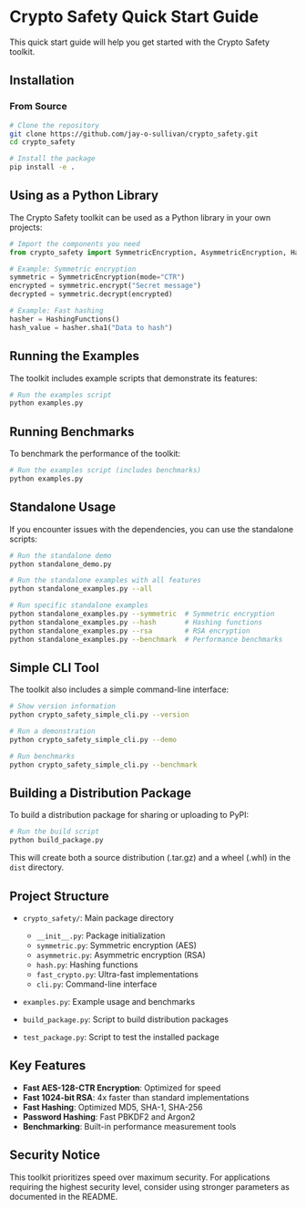 # Crypto Safety Quick Start Guide

This quick start guide will help you get started with the Crypto Safety toolkit.

## Installation

### From Source

```bash
# Clone the repository
git clone https://github.com/jay-o-sullivan/crypto_safety.git
cd crypto_safety

# Install the package
pip install -e .
```

## Using as a Python Library

The Crypto Safety toolkit can be used as a Python library in your own projects:

```python
# Import the components you need
from crypto_safety import SymmetricEncryption, AsymmetricEncryption, HashingFunctions, FastCrypto

# Example: Symmetric encryption
symmetric = SymmetricEncryption(mode="CTR")
encrypted = symmetric.encrypt("Secret message")
decrypted = symmetric.decrypt(encrypted)

# Example: Fast hashing
hasher = HashingFunctions()
hash_value = hasher.sha1("Data to hash")
```

## Running the Examples

The toolkit includes example scripts that demonstrate its features:

```bash
# Run the examples script
python examples.py
```

## Running Benchmarks

To benchmark the performance of the toolkit:

```bash
# Run the examples script (includes benchmarks)
python examples.py
```

## Standalone Usage

If you encounter issues with the dependencies, you can use the standalone scripts:

```bash
# Run the standalone demo
python standalone_demo.py

# Run the standalone examples with all features
python standalone_examples.py --all

# Run specific standalone examples
python standalone_examples.py --symmetric  # Symmetric encryption
python standalone_examples.py --hash       # Hashing functions
python standalone_examples.py --rsa        # RSA encryption
python standalone_examples.py --benchmark  # Performance benchmarks
```

## Simple CLI Tool

The toolkit also includes a simple command-line interface:

```bash
# Show version information
python crypto_safety_simple_cli.py --version

# Run a demonstration
python crypto_safety_simple_cli.py --demo

# Run benchmarks
python crypto_safety_simple_cli.py --benchmark
```

## Building a Distribution Package

To build a distribution package for sharing or uploading to PyPI:

```bash
# Run the build script
python build_package.py
```

This will create both a source distribution (.tar.gz) and a wheel (.whl) in the `dist` directory.

## Project Structure

- `crypto_safety/`: Main package directory
  - `__init__.py`: Package initialization
  - `symmetric.py`: Symmetric encryption (AES)
  - `asymmetric.py`: Asymmetric encryption (RSA)
  - `hash.py`: Hashing functions
  - `fast_crypto.py`: Ultra-fast implementations
  - `cli.py`: Command-line interface

- `examples.py`: Example usage and benchmarks
- `build_package.py`: Script to build distribution packages
- `test_package.py`: Script to test the installed package

## Key Features

- **Fast AES-128-CTR Encryption**: Optimized for speed
- **Fast 1024-bit RSA**: 4x faster than standard implementations
- **Fast Hashing**: Optimized MD5, SHA-1, SHA-256
- **Password Hashing**: Fast PBKDF2 and Argon2
- **Benchmarking**: Built-in performance measurement tools

## Security Notice

This toolkit prioritizes speed over maximum security. For applications requiring the highest security level, consider using stronger parameters as documented in the README.

